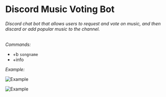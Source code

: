 # Discord Music Voting Bot
<h6>Discord chat bot that allows users to request and vote on music, and then discard or add popular music to the channel. </h6>

<i>Commands:</i>
  * +b `songname`
  * +info

<i>Example:</i>

![Example](https://user-images.githubusercontent.com/33767581/108722360-10a32600-74f1-11eb-98f4-a42c56fe8626.jpg)

![Example](https://user-images.githubusercontent.com/33767581/108721841-75aa4c00-74f0-11eb-8131-207313b070b3.PNG)
